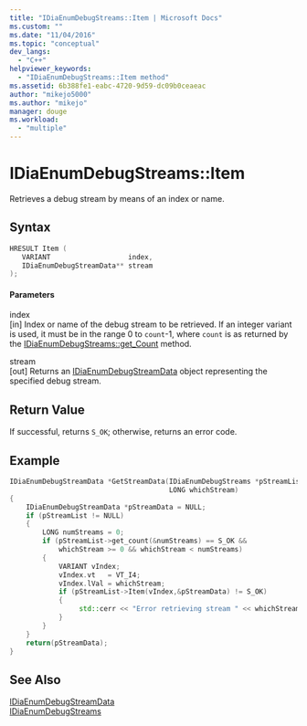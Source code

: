 ```yaml
---
title: "IDiaEnumDebugStreams::Item | Microsoft Docs"
ms.custom: ""
ms.date: "11/04/2016"
ms.topic: "conceptual"
dev_langs: 
  - "C++"
helpviewer_keywords: 
  - "IDiaEnumDebugStreams::Item method"
ms.assetid: 6b388fe1-eabc-4720-9d59-dc09b0ceaeac
author: "mikejo5000"
ms.author: "mikejo"
manager: douge
ms.workload: 
  - "multiple"
---
```

# IDiaEnumDebugStreams::Item
Retrieves a debug stream by means of an index or name.  
  
## Syntax  
  
```C++  
HRESULT Item (   
   VARIANT                   index,  
   IDiaEnumDebugStreamData** stream  
);  
```  
  
#### Parameters  
 index  
 [in] Index or name of the debug stream to be retrieved. If an integer variant is used, it must be in the range 0 to `count`-1, where `count` is as returned by the [IDiaEnumDebugStreams::get_Count](../../debugger/debug-interface-access/idiaenumdebugstreams-get-count.md) method.  
  
 stream  
 [out] Returns an [IDiaEnumDebugStreamData](../../debugger/debug-interface-access/idiaenumdebugstreamdata.md) object representing the specified debug stream.  
  
## Return Value  
 If successful, returns `S_OK`; otherwise, returns an error code.  
  
## Example  
  
```C++  
IDiaEnumDebugStreamData *GetStreamData(IDiaEnumDebugStreams *pStreamList,  
                                       LONG whichStream)  
{  
    IDiaEnumDebugStreamData *pStreamData = NULL;  
    if (pStreamList != NULL)  
    {  
        LONG numStreams = 0;  
        if (pStreamList->get_count(&numStreams) == S_OK &&  
            whichStream >= 0 && whichStream < numStreams)  
        {  
            VARIANT vIndex;  
            vIndex.vt   = VT_I4;  
            vIndex.lVal = whichStream;  
            if (pStreamList->Item(vIndex,&pStreamData) != S_OK)  
            {  
                 std::cerr << "Error retrieving stream " << whichStream << std::endl;  
            }  
        }  
    }  
    return(pStreamData);  
}  
```  
  
## See Also  
 [IDiaEnumDebugStreamData](../../debugger/debug-interface-access/idiaenumdebugstreamdata.md)   
 [IDiaEnumDebugStreams](../../debugger/debug-interface-access/idiaenumdebugstreams.md)